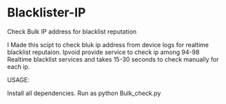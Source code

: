 # Blacklister-IP
Check Bulk IP address for blacklist reputation


I Made this scipt to check bluk ip address from device logs for realtime blacklist reputaion. Ipvoid provide service to check ip among 94-98 Realtime blacklist services and takes 15-30 seconds to check manually for each ip. 


USAGE:

Install all dependencies. 
Run as python Bulk_check.py <File here with Ip addrs>

